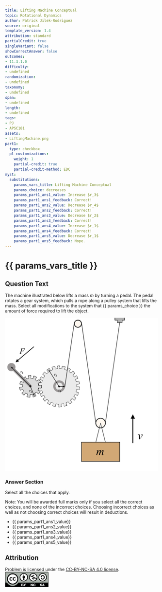 ```yaml
---
title: Lifting Machine Conceptual
topic: Rotational Dynamics
author: Patrick Jilek-Rodriguez
source: original
template_version: 1.4
attribution: standard
partialCredit: true
singleVariant: false
showCorrectAnswer: false
outcomes:
- 11.3.1.0
difficulty:
- undefined
randomization:
- undefined
taxonomy:
- undefined
span:
- undefined
length:
- undefined
tags:
- PJ
- APSC181
assets:
- LiftingMachine.png
part1:
  type: checkbox
  pl-customizations:
    weight: 1
    partial-credit: true
    partial-credit-method: EDC
myst:
  substitutions:
    params_vars_title: Lifting Machine Conceptual
    params_choice: decreases
    params_part1_ans1_value: Increase $r_3$
    params_part1_ans1_feedback: Correct!
    params_part1_ans2_value: Decrease $r_4$
    params_part1_ans2_feedback: Correct!
    params_part1_ans3_value: Decrease $r_2$
    params_part1_ans3_feedback: Correct!
    params_part1_ans4_value: Increase $r_1$
    params_part1_ans4_feedback: Correct!
    params_part1_ans5_value: Decrease $r_1$
    params_part1_ans5_feedback: Nope.
---
```

# {{ params_vars_title }}

## Question Text

The machine illustrated below lifts a mass $m$ by turning a pedal.
The pedal rotates a gear system, which pulls a rope along a pulley system that lifts the mass.
Select all modifications to the system that {{ params_choice }} the amount of force required to lift the object.

<img src="LiftingMachine.png" width=600 alt="A mass is suspended on a double pulley system. The rope is pulled by a large gear with r3, which is spun by a smaller gear with r2. The smaller gear is spun with a pedal of r1. The rope makes contact with the larger gear at r4." >

### Answer Section

Select all the choices that apply.

Note: You will be awarded full marks only if you select all the correct choices, and none of the incorrect choices. Choosing incorrect choices as well as not choosing correct choices will result in deductions.

- {{ params_part1_ans1_value}}
- {{ params_part1_ans2_value}}
- {{ params_part1_ans3_value}}
- {{ params_part1_ans4_value}}
- {{ params_part1_ans5_value}}

## Attribution

Problem is licensed under the [CC-BY-NC-SA 4.0 license](https://creativecommons.org/licenses/by-nc-sa/4.0/).<br> ![The Creative Commons 4.0 license requiring attribution-BY, non-commercial-NC, and share-alike-SA license.](https://raw.githubusercontent.com/firasm/bits/master/by-nc-sa.png)